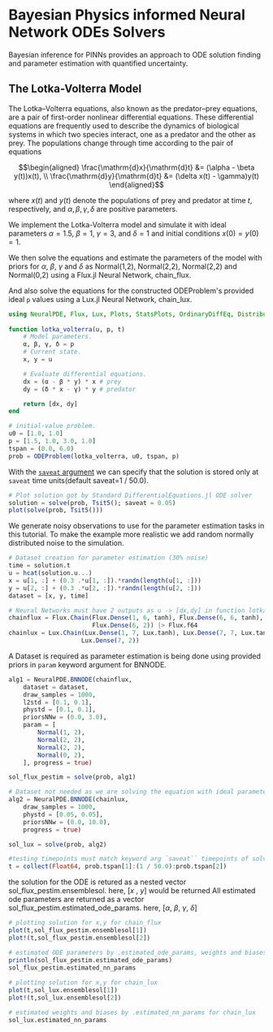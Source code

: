 # Bayesian Physics informed Neural Network ODEs Solvers

Bayesian inference for PINNs provides an approach to ODE solution finding and parameter estimation with quantified uncertainty.

## The Lotka-Volterra Model

The Lotka–Volterra equations, also known as the predator–prey equations, are a pair of first-order nonlinear differential equations.
These differential equations are frequently used to describe the dynamics of biological systems in which two species interact, one as a predator and the other as prey.
The populations change through time according to the pair of equations

```math
\begin{aligned}
\frac{\mathrm{d}x}{\mathrm{d}t} &= (\alpha - \beta y(t))x(t), \\
\frac{\mathrm{d}y}{\mathrm{d}t} &= (\delta x(t) - \gamma)y(t)
\end{aligned}
``` 

where $x(t)$ and $y(t)$ denote the populations of prey and predator at time $t$, respectively, and $\alpha, \beta, \gamma, \delta$ are positive parameters.

We implement the Lotka-Volterra model and simulate it with ideal parameters $\alpha = 1.5$, $\beta = 1$, $\gamma = 3$, and $\delta = 1$ and initial conditions $x(0) = y(0) = 1$. 

We then solve the equations and estimate the parameters of the model with priors for $\alpha$, $\beta$, $\gamma$ and $\delta$ as  Normal(1,2), Normal(2,2), Normal(2,2) and Normal(0,2) using a Flux.jl Neural Network, chain_flux.

And also solve the equations for the constructed ODEProblem's provided ideal `p` values using a Lux.jl Neural Network, chain_lux.

```julia
using NeuralPDE, Flux, Lux, Plots, StatsPlots, OrdinaryDiffEq, Distributions 
 
function lotka_volterra(u, p, t)
    # Model parameters.
    α, β, γ, δ = p
    # Current state.
    x, y = u

    # Evaluate differential equations.
    dx = (α - β * y) * x # prey
    dy = (δ * x - γ) * y # predator

    return [dx, dy]
end

# initial-value problem.
u0 = [1.0, 1.0]
p = [1.5, 1.0, 3.0, 1.0]
tspan = (0.0, 6.0)
prob = ODEProblem(lotka_volterra, u0, tspan, p)

```
With the [`saveat` argument](https://docs.sciml.ai/latest/basics/common_solver_opts/) we can specify that the solution is stored only at `saveat` time units(default saveat=1 / 50.0).

```julia
# Plot solution got by Standard DifferentialEquations.jl ODE solver
solution = solve(prob, Tsit5(); saveat = 0.05)
plot(solve(prob, Tsit5()))

```

We generate noisy observations to use for the parameter estimation tasks in this tutorial.
To make the example more realistic we add random normally distributed noise to the simulation.


```julia
# Dataset creation for parameter estimation (30% noise)
time = solution.t
u = hcat(solution.u...)
x = u[1, :] + (0.3 .*u[1, :]).*randn(length(u[1, :]))
y = u[2, :] + (0.3 .*u[2, :]).*randn(length(u[2, :]))
dataset = [x, y, time]

# Neural Networks must have 2 outputs as u -> [dx,dy] in function lotka_volterra()
chainflux = Flux.Chain(Flux.Dense(1, 6, tanh), Flux.Dense(6, 6, tanh), 
                       Flux.Dense(6, 2)) |> Flux.f64
chainlux = Lux.Chain(Lux.Dense(1, 7, Lux.tanh), Lux.Dense(7, 7, Lux.tanh),
                    Lux.Dense(7, 2))

```
A Dataset is required as parameter estimation is being done using provided priors in `param` keyword argument for BNNODE.

```julia
alg1 = NeuralPDE.BNNODE(chainflux,
    dataset = dataset,
    draw_samples = 1000,
    l2std = [0.1, 0.1],
    phystd = [0.1, 0.1],
    priorsNNw = (0.0, 3.0),
    param = [
        Normal(1, 2),
        Normal(2, 2),
        Normal(2, 2),
        Normal(0, 2),
    ], progress = true)

sol_flux_pestim = solve(prob, alg1)

# Dataset not needed as we are solving the equation with ideal parameters
alg2 = NeuralPDE.BNNODE(chainlux,
    draw_samples = 1000,
    phystd = [0.05, 0.05],
    priorsNNw = (0.0, 10.0),
    progress = true)

sol_lux = solve(prob, alg2)

#testing timepoints must match keyword arg `saveat`` timepoints of solve() call
t = collect(Float64, prob.tspan[1]:(1 / 50.0):prob.tspan[2]) 

```

the solution for the ODE is retured as a nested vector sol_flux_pestim.ensemblesol.
here, [$x$ , $y$] would be returned
All estimated ode parameters are returned as a vector sol_flux_pestim.estimated_ode_params.
here, [$\alpha$, $\beta$, $\gamma$, $\delta$] 

```julia
# plotting solution for x,y for chain_flux
plot(t,sol_flux_pestim.ensemblesol[1])
plot!(t,sol_flux_pestim.ensemblesol[2])

# estimated ODE parameters by .estimated_ode_params, weights and biases by .estimated_nn_params
println(sol_flux_pestim.estimated_ode_params)
sol_flux_pestim.estimated_nn_params
 
# plotting solution for x,y for chain_lux
plot(t,sol_lux.ensemblesol[1])
plot!(t,sol_lux.ensemblesol[2])

# estimated weights and biases by .estimated_nn_params for chain_lux 
sol_lux.estimated_nn_params

```